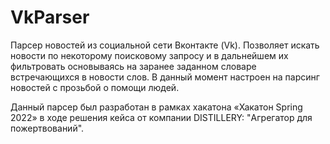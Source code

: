 # VkParser

Парсер новостей из социальной сети Вконтакте (Vk).
Позволяет искать новости по некоторому поисковому запросу и в дальнейшем их фильтровать основываясь на заранее заданном словаре встречающихся в новости слов.
В данный момент настроен на парсинг новостей с прозьбой о помощи людей.

Данный парсер был разработан в рамках хакатона «Хакатон Spring 2022» в ходе решения кейса от компании DISTILLERY: "Агрегатор для пожертвований".
